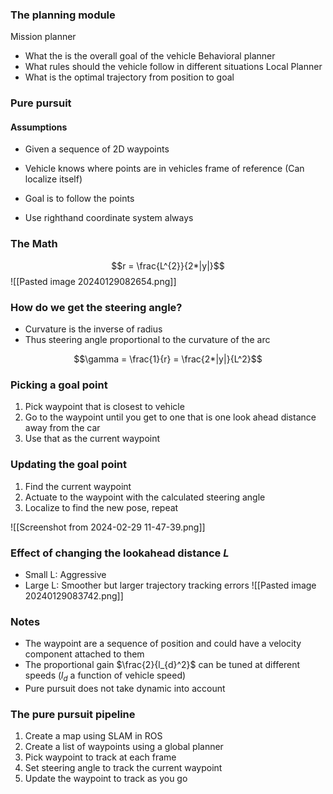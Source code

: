### The planning module
Mission planner 
-  What the is the overall goal of the vehicle
Behavioral planner 
- What rules should the vehicle follow in different situations
Local Planner 
- What is the optimal trajectory from position to goal

### Pure pursuit
#### Assumptions
- Given a sequence of 2D waypoints
- Vehicle knows where points are in vehicles frame of reference (Can localize itself)
- Goal is to follow the points

- Use righthand coordinate system always
###  The Math

$$r = \frac{L^{2}}{2*|y|}$$
![[Pasted image 20240129082654.png]]
### How do we get the steering angle?
- Curvature is the inverse of radius
- Thus steering angle proportional to the curvature of the arc

$$\gamma = \frac{1}{r} = \frac{2*|y|}{L^2}$$
### Picking a goal point
1) Pick waypoint that is closest to vehicle
2) Go to the waypoint until you get to one that is one look ahead distance away from the car
3) Use that as the current waypoint
### Updating the goal point
1) Find the current waypoint
2) Actuate to the waypoint with the calculated steering angle
3) Localize to find the new pose, repeat
 
![[Screenshot from 2024-02-29 11-47-39.png]]
### Effect of changing the lookahead distance $L$
- Small L: Aggressive
- Large L: Smoother but larger trajectory tracking errors
![[Pasted image 20240129083742.png]]

### Notes
 - The waypoint are a sequence of position and could have a velocity component attached to them
 - The proportional gain $\frac{2}{l_{d}^2}$ can be tuned at different speeds ($l_{d}$ a function of vehicle speed)
 - Pure pursuit does not take dynamic into account

### The pure pursuit pipeline
1) Create a map using SLAM in ROS
2) Create a list of waypoints using a global planner
3) Pick waypoint to track at each frame
4) Set steering angle to track the current waypoint
5) Update the waypoint to track as you go
